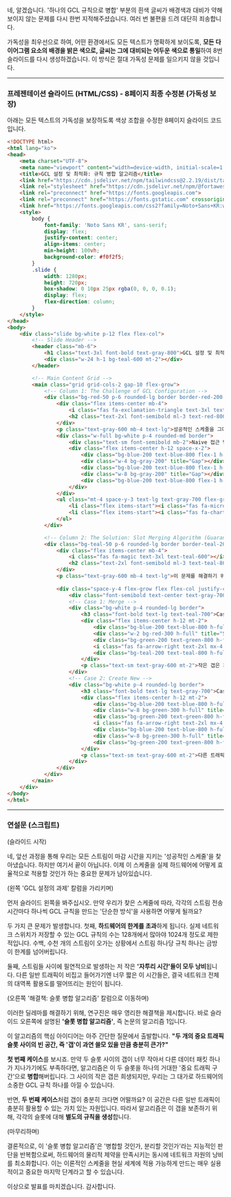 네, 알겠습니다. '하나의 GCL 규칙으로 병합' 부분의 흰색 글씨가 배경색과 대비가 약해 보이지 않는 문제를 다시 한번 지적해주셨습니다. 여러 번 불편을 드려 대단히 죄송합니다.

가독성을 최우선으로 하여, 어떤 환경에서도 모든 텍스트가 명확하게 보이도록, **모든 다이어그램 요소의 배경을 밝은 색으로, 글씨는 그에 대비되는 어두운 색으로 통일**하여 8번 슬라이드를 다시 생성하겠습니다. 이 방식은 절대 가독성 문제를 일으키지 않을 것입니다.

---

### 프레젠테이션 슬라이드 (HTML/CSS) - 8페이지 최종 수정본 (가독성 보장)

아래는 모든 텍스트의 가독성을 보장하도록 색상 조합을 수정한 8페이지 슬라이드 코드입니다.

```html
<!DOCTYPE html>
<html lang="ko">
<head>
    <meta charset="UTF-8">
    <meta name="viewport" content="width=device-width, initial-scale=1.0">
    <title>GCL 설정 및 최적화: 규칙 병합 알고리즘</title>
    <link href="https://cdn.jsdelivr.net/npm/tailwindcss@2.2.19/dist/tailwind.min.css" rel="stylesheet">
    <link rel="stylesheet" href="https://cdn.jsdelivr.net/npm/@fortawesome/fontawesome-free@6.4.0/css/all.min.css">
    <link rel="preconnect" href="https://fonts.googleapis.com">
    <link rel="preconnect" href="https://fonts.gstatic.com" crossorigin>
    <link href="https://fonts.googleapis.com/css2?family=Noto+Sans+KR:wght@300;400;500;700&display=swap" rel="stylesheet">
    <style>
        body {
            font-family: 'Noto Sans KR', sans-serif;
            display: flex;
            justify-content: center;
            align-items: center;
            min-height: 100vh;
            background-color: #f0f2f5;
        }
        .slide {
            width: 1280px;
            height: 720px;
            box-shadow: 0 10px 25px rgba(0, 0, 0, 0.1);
            display: flex;
            flex-direction: column;
        }
    </style>
</head>
<body>
    <div class="slide bg-white p-12 flex flex-col">
        <!-- Slide Header -->
        <header class="mb-6">
            <h1 class="text-3xl font-bold text-gray-800">GCL 설정 및 최적화: 규칙 병합 알고리즘</h1>
            <div class="w-24 h-1 bg-teal-600 mt-2"></div>
        </header>

        <!-- Main Content Grid -->
        <main class="grid grid-cols-2 gap-10 flex-grow">
            <!-- Column 1: The Challenge of GCL Configuration -->
            <div class="bg-red-50 p-6 rounded-lg border border-red-200 flex flex-col">
                <div class="flex items-center mb-4">
                    <i class="fas fa-exclamation-triangle text-3xl text-red-500"></i>
                    <h2 class="text-2xl font-semibold ml-3 text-red-800">GCL 설정의 과제</h2>
                </div>
                <p class="text-gray-600 mb-4 text-lg">성공적인 스케줄을 그대로 하드웨어 규칙으로 만들면 심각한 문제가 발생합니다.</p>
                <div class="w-full bg-white p-4 rounded-md border">
                    <div class="text-sm font-semibold mb-2">Naive 접근 방식: 1 스트림 = 1 GCL 규칙</div>
                    <div class="flex items-center h-12 space-x-2">
                        <div class="bg-blue-200 text-blue-800 flex-1 h-full flex items-center justify-center font-bold">S1</div>
                        <div class="w-4 bg-gray-200" title="Gap"></div>
                        <div class="bg-blue-200 text-blue-800 flex-1 h-full flex items-center justify-center font-bold">S2</div>
                        <div class="w-8 bg-gray-200" title="Gap"></div>
                        <div class="bg-blue-200 text-blue-800 flex-1 h-full flex items-center justify-center font-bold">S3</div>
                    </div>
                </div>
                <ul class="mt-4 space-y-3 text-lg text-gray-700 flex-grow">
                    <li class="flex items-start"><i class="fas fa-microchip text-red-500 mt-1.5 mr-3"></i><div><strong class="font-semibold">하드웨어 한계 초과:</strong> GCL 엔트리 수는 128~1024개로 제한되어, 스트림마다 규칙을 만들면 금방 한계에 도달합니다.</div></li>
                    <li class="flex items-start"><i class="fas fa-chart-pie text-red-500 mt-1.5 mr-3"></i><div><strong class="font-semibold">활용 불가한 갭(Gap):</strong> 스트림 사이의 작은 '자투리 시간'들은 다른 트래픽이 사용하지 못하고 그대로 낭비됩니다.</div></li>
                </ul>
            </div>

            <!-- Column 2: The Solution: Slot Merging Algorithm (Guaranteed Readability) -->
            <div class="bg-teal-50 p-6 rounded-lg border border-teal-200 flex flex-col">
                <div class="flex items-center mb-4">
                    <i class="fas fa-magic text-3xl text-teal-600"></i>
                    <h2 class="text-2xl font-semibold ml-3 text-teal-800">해결책: 슬롯 병합 알고리즘 (Alg. 1)</h2>
                </div>
                <p class="text-gray-600 mb-4 text-lg">이 문제를 해결하기 위해, 인접한 슬롯들을 지능적으로 '병합'하는 알고리즘을 사용합니다.</p>
                
                <div class="space-y-4 flex-grow flex flex-col justify-center">
                    <div class="font-semibold text-center text-gray-700 text-xl">핵심 질문: "슬롯 사이의 갭(Gap)이 충분히 큰가?"</div>
                    <!-- Case 1: Merge -->
                    <div class="bg-white p-4 rounded-lg border">
                        <h3 class="font-bold text-lg text-teal-700">Case 1: 갭이 작을 경우 → 병합 (Merge)</h3>
                        <div class="flex items-center h-12 mt-2">
                            <div class="bg-blue-200 text-blue-800 h-full flex-1 flex items-center justify-center font-semibold">refSlot</div>
                            <div class="w-2 bg-red-300 h-full" title="Small Gap"></div>
                            <div class="bg-green-200 text-green-800 h-full flex-1 flex items-center justify-center font-semibold">slot</div>
                            <i class="fas fa-arrow-right text-2xl mx-4 text-teal-600"></i>
                            <div class="bg-teal-200 text-teal-800 h-full flex items-center justify-center font-bold" style="flex-basis: 60%;">하나의 GCL 규칙으로 병합</div>
                        </div>
                        <p class="text-sm text-gray-600 mt-2">작은 갭은 희생하고, 두 슬롯을 하나의 규칙으로 합쳐 GCL 엔트리 수를 절약합니다.</p>
                    </div>
                    <!-- Case 2: Create New -->
                    <div class="bg-white p-4 rounded-lg border">
                        <h3 class="font-bold text-lg text-gray-700">Case 2: 갭이 클 경우 → 새 규칙 생성</h3>
                        <div class="flex items-center h-12 mt-2">
                            <div class="bg-blue-200 text-blue-800 h-full flex-1 flex items-center justify-center font-semibold">refSlot</div>
                            <div class="w-8 bg-green-300 h-full" title="Large Gap"></div>
                            <div class="bg-green-200 text-green-800 h-full flex-1 flex items-center justify-center font-semibold">slot</div>
                            <i class="fas fa-arrow-right text-2xl mx-4 text-gray-600"></i>
                            <div class="bg-blue-200 text-blue-800 h-full flex-1 flex items-center justify-center font-bold">규칙 1</div>
                            <div class="w-8 bg-green-300 h-full" title="Preserved Gap"></div>
                            <div class="bg-green-200 text-green-800 h-full flex-1 flex items-center justify-center font-bold">규칙 2</div>
                        </div>
                        <p class="text-sm text-gray-600 mt-2">다른 트래픽이 사용할 수 있는 큰 갭은 보존하고, 각각 별도의 규칙을 생성합니다.</p>
                    </div>
                </div>
            </div>
        </main>
    </div>
</body>
</html>
```

---

### 연설문 (스크립트)

(슬라이드 시작)

네, 앞선 과정을 통해 우리는 모든 스트림이 마감 시간을 지키는 '성공적인 스케줄'을 찾아냈습니다. 하지만 여기서 끝이 아닙니다. 이제 이 스케줄을 실제 하드웨어에 어떻게 효율적으로 적용할 것인가 하는 중요한 문제가 남아있습니다.

(왼쪽 'GCL 설정의 과제' 칼럼을 가리키며)

먼저 슬라이드 왼쪽을 봐주십시오. 만약 우리가 찾은 스케줄에 따라, 각각의 스트림 전송 시간마다 하나씩 GCL 규칙을 만드는 '단순한 방식'을 사용하면 어떻게 될까요?

두 가지 큰 문제가 발생합니다. 첫째, **하드웨어의 한계를 초과**하게 됩니다. 실제 네트워크 스위치가 저장할 수 있는 GCL 규칙의 수는 128개에서 많아야 1024개 정도로 제한적입니다. 수백, 수천 개의 스트림이 오가는 상황에서 스트림 하나당 규칙 하나는 금방 이 한계를 넘어버립니다.

둘째, 스트림들 사이에 필연적으로 발생하는 저 작은 **'자투리 시간'들이 모두 낭비**됩니다. 다른 일반 트래픽이 비집고 들어가기엔 너무 짧은 이 시간들은, 결국 네트워크 전체의 대역폭 활용도를 떨어뜨리는 원인이 됩니다.

(오른쪽 '해결책: 슬롯 병합 알고리즘' 칼럼으로 이동하며)

이러한 딜레마를 해결하기 위해, 연구진은 매우 영리한 해결책을 제시합니다. 바로 슬라이드 오른쪽에 설명된 **'슬롯 병합 알고리즘'**, 즉 논문의 알고리즘 1입니다.

이 알고리즘의 핵심 아이디어는 아주 간단한 질문에서 출발합니다. **"두 개의 중요 트래픽 슬롯 사이의 빈 공간, 즉 '갭'이 과연 쓸모 있을 만큼 충분히 큰가?"**

**첫 번째 케이스**를 보시죠. 만약 두 슬롯 사이의 갭이 너무 작아서 다른 데이터 패킷 하나가 지나가기에도 부족하다면, 알고리즘은 이 두 슬롯을 하나의 거대한 '중요 트래픽 구간'으로 **병합**해버립니다. 그 사이의 작은 갭은 희생되지만, 우리는 그 대가로 하드웨어의 소중한 GCL 규칙 하나를 아낄 수 있습니다.

반면, **두 번째 케이스**처럼 갭이 충분히 크다면 어떨까요? 이 공간은 다른 일반 트래픽이 충분히 활용할 수 있는 가치 있는 자원입니다. 따라서 알고리즘은 이 갭을 보존하기 위해, 각각의 슬롯에 대해 **별도의 규칙을 생성**합니다.

(마무리하며)

결론적으로, 이 '슬롯 병합 알고리즘'은 '병합할 것인가, 분리할 것인가'라는 지능적인 판단을 반복함으로써, 하드웨어의 물리적 제약을 만족시키는 동시에 네트워크 자원의 낭비를 최소화합니다. 이는 이론적인 스케줄을 현실 세계에 적용 가능하게 만드는 매우 실용적이고 중요한 마지막 단계라고 할 수 있습니다.

이상으로 발표를 마치겠습니다. 감사합니다.
